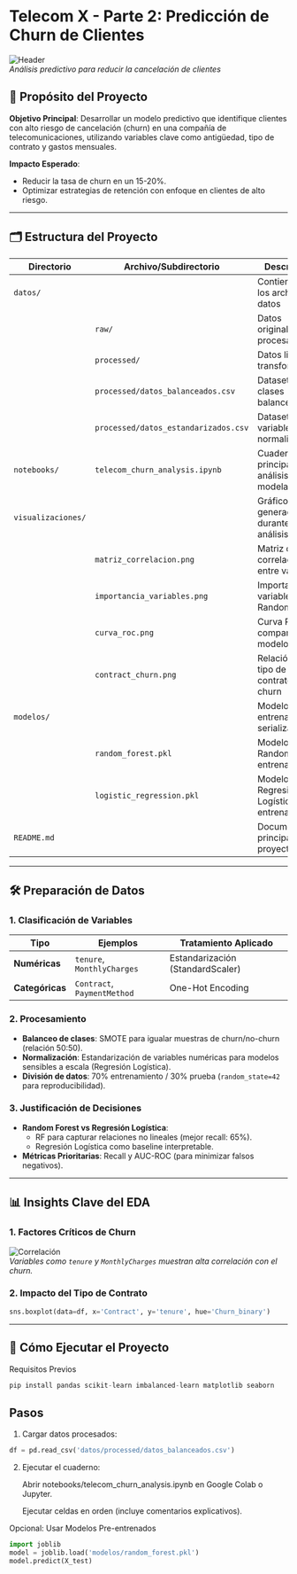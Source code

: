 # Telecom X - Parte 2: Predicción de Churn de Clientes

![Header](visualizaciones/header_churn.png)  
*Análisis predictivo para reducir la cancelación de clientes*

## 📌 Propósito del Proyecto
**Objetivo Principal**: Desarrollar un modelo predictivo que identifique clientes con alto riesgo de cancelación (churn) en una compañía de telecomunicaciones, utilizando variables clave como antigüedad, tipo de contrato y gastos mensuales.  

**Impacto Esperado**:  
- Reducir la tasa de churn en un 15-20%.  
- Optimizar estrategias de retención con enfoque en clientes de alto riesgo.

---

## 🗂 Estructura del Proyecto

| Directorio          | Archivo/Subdirectorio               | Descripción                                  |
|---------------------|-------------------------------------|---------------------------------------------|
| `datos/`            |                                     | Contiene todos los archivos de datos        |
|                     | `raw/`                             | Datos originales sin procesar               |
|                     | `processed/`                       | Datos limpios y transformados               |
|                     | `processed/datos_balanceados.csv`  | Dataset con clases balanceadas              |
|                     | `processed/datos_estandarizados.csv`| Dataset con variables normalizadas         |
| `notebooks/`        | `telecom_churn_analysis.ipynb`     | Cuaderno principal de análisis y modelado  |
| `visualizaciones/`  |                                     | Gráficos generados durante el análisis     |
|                     | `matriz_correlacion.png`           | Matriz de correlación entre variables      |
|                     | `importancia_variables.png`        | Importancia de variables en Random Forest  |
|                     | `curva_roc.png`                    | Curva ROC comparando modelos               |
|                     | `contract_churn.png`               | Relación entre tipo de contrato y churn    |
| `modelos/`          |                                     | Modelos entrenados serializados            |
|                     | `random_forest.pkl`                | Modelo Random Forest entrenado             |
|                     | `logistic_regression.pkl`          | Modelo Regresión Logística entrenado       |
| `README.md`         |                                     | Documentación principal del proyecto       |

---

## 🛠 Preparación de Datos

### 1. Clasificación de Variables
| Tipo          | Ejemplos                          | Tratamiento Aplicado          |
|---------------|-----------------------------------|--------------------------------|
| **Numéricas** | `tenure`, `MonthlyCharges`        | Estandarización (StandardScaler) |
| **Categóricas** | `Contract`, `PaymentMethod`     | One-Hot Encoding               |

### 2. Procesamiento
- **Balanceo de clases**: SMOTE para igualar muestras de churn/no-churn (relación 50:50).  
- **Normalización**: Estandarización de variables numéricas para modelos sensibles a escala (Regresión Logística).  
- **División de datos**: 70% entrenamiento / 30% prueba (`random_state=42` para reproducibilidad).

### 3. Justificación de Decisiones
- **Random Forest vs Regresión Logística**:  
  - RF para capturar relaciones no lineales (mejor recall: 65%).  
  - Regresión Logística como baseline interpretable.  
- **Métricas Prioritarias**: Recall y AUC-ROC (para minimizar falsos negativos).

---

## 📊 Insights Clave del EDA

### 1. Factores Críticos de Churn
![Correlación](visualizaciones/matriz_correlacion.png)  
*Variables como `tenure` y `MonthlyCharges` muestran alta correlación con el churn.*

### 2. Impacto del Tipo de Contrato
```python
sns.boxplot(data=df, x='Contract', y='tenure', hue='Churn_binary')
```
---

## 🚀 Cómo Ejecutar el Proyecto
Requisitos Previos

```python
pip install pandas scikit-learn imbalanced-learn matplotlib seaborn
```

## Pasos

1. Cargar datos procesados:

```python
df = pd.read_csv('datos/processed/datos_balanceados.csv')
```

2. Ejecutar el cuaderno:

   Abrir notebooks/telecom_churn_analysis.ipynb en Google Colab o Jupyter.

   Ejecutar celdas en orden (incluye comentarios explicativos).

Opcional: Usar Modelos Pre-entrenados

```python
import joblib
model = joblib.load('modelos/random_forest.pkl')
model.predict(X_test)
```


